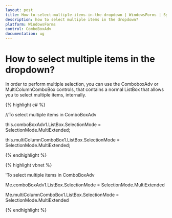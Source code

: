 ```yaml
---
layout: post
title: How-to-select-multiple-items-in-the-dropdown | WindowsForms | Syncfusion
description: how to select multiple items in the dropdown?
platform: WindowsForms
control: ComboBoxAdv
documentation: ug
---
```


# How to select multiple items in the dropdown?

In order to perform multiple selection, you can use the ComboboxAdv or MultiColumnComboBox controls, that contains a normal ListBox that allows you to select multiple items, internally.



{% highlight c# %}




//To select multiple items in ComboBoxAdv

this.comboBoxAdv1.ListBox.SelectionMode = SelectionMode.MultiExtended;

this.multiColumnComboBox1.ListBox.SelectionMode = SelectionMode.MultiExtended;

{% endhighlight %}

{% highlight vbnet %}



'To select multiple items in ComboBoxAdv

 Me.comboBoxAdv1.ListBox.SelectionMode = SelectionMode.MultiExtended

 Me.multiColumnComboBox1.ListBox.SelectionMode = SelectionMode.MultiExtended


{% endhighlight %}
